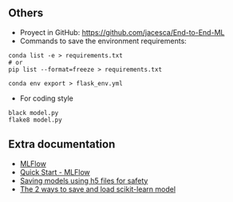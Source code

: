 ## Others
- Proyect in GitHub: https://github.com/jacesca/End-to-End-ML
- Commands to save the environment requirements:
```
conda list -e > requirements.txt
# or
pip list --format=freeze > requirements.txt

conda env export > flask_env.yml
```
- For coding style
```
black model.py
flake8 model.py
```

## Extra documentation
- [MLFlow](https://mlflow.org/)
- [Quick Start - MLFlow](https://mlflow.org/docs/latest/getting-started/intro-quickstart/index.html)
- [Saving models using h5 files for safety](https://github.com/scikit-learn/scikit-learn/issues/16875)
- [The 2 ways to save and load scikit-learn model](https://mljar.com/blog/save-load-scikit-learn-model/)
